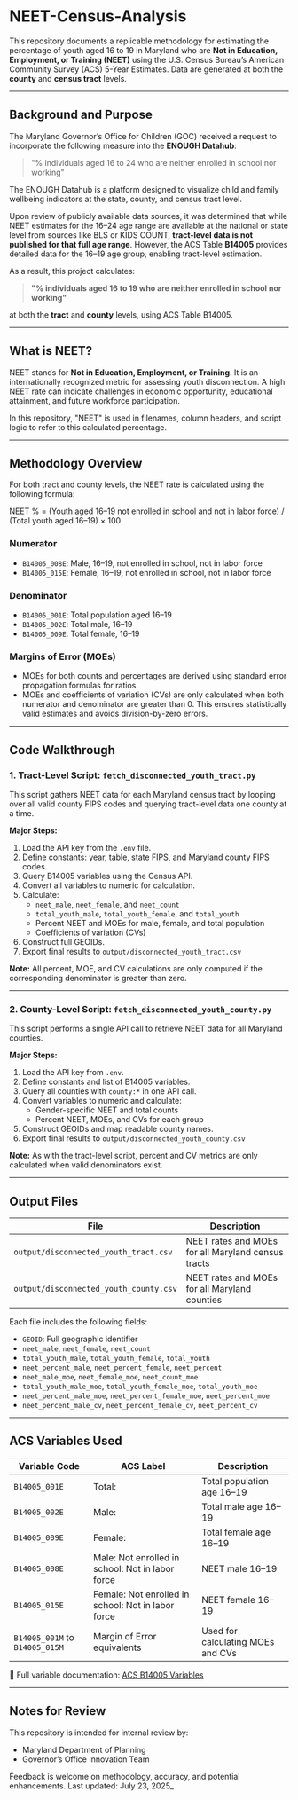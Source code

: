 # NEET-Census-Analysis

This repository documents a replicable methodology for estimating the percentage of youth aged 16 to 19 in Maryland who are **Not in Education, Employment, or Training (NEET)** using the U.S. Census Bureau’s American Community Survey (ACS) 5-Year Estimates. Data are generated at both the **county** and **census tract** levels.

---

## Background and Purpose

The Maryland Governor’s Office for Children (GOC) received a request to incorporate the following measure into the **ENOUGH Datahub**:

> "% individuals aged 16 to 24 who are neither enrolled in school nor working"

The ENOUGH Datahub is a platform designed to visualize child and family wellbeing indicators at the state, county, and census tract level.

Upon review of publicly available data sources, it was determined that while NEET estimates for the 16–24 age range are available at the national or state level from sources like BLS or KIDS COUNT, **tract-level data is not published for that full age range**. However, the ACS Table **B14005** provides detailed data for the 16–19 age group, enabling tract-level estimation.

As a result, this project calculates:

> **"% individuals aged 16 to 19 who are neither enrolled in school nor working"**

at both the **tract** and **county** levels, using ACS Table B14005.

---

## What is NEET?

NEET stands for **Not in Education, Employment, or Training**. It is an internationally recognized metric for assessing youth disconnection. A high NEET rate can indicate challenges in economic opportunity, educational attainment, and future workforce participation.

In this repository, "NEET" is used in filenames, column headers, and script logic to refer to this calculated percentage.

---

## Methodology Overview

For both tract and county levels, the NEET rate is calculated using the following formula:

NEET % = (Youth aged 16–19 not enrolled in school and not in labor force) / (Total youth aged 16–19) × 100


### Numerator
- `B14005_008E`: Male, 16–19, not enrolled in school, not in labor force  
- `B14005_015E`: Female, 16–19, not enrolled in school, not in labor force  

### Denominator
- `B14005_001E`: Total population aged 16–19  
- `B14005_002E`: Total male, 16–19  
- `B14005_009E`: Total female, 16–19  

### Margins of Error (MOEs)
- MOEs for both counts and percentages are derived using standard error propagation formulas for ratios.
- MOEs and coefficients of variation (CVs) are only calculated when both numerator and denominator are greater than 0. This ensures statistically valid estimates and avoids division-by-zero errors.

---

## Code Walkthrough

### 1. Tract-Level Script: `fetch_disconnected_youth_tract.py`

This script gathers NEET data for each Maryland census tract by looping over all valid county FIPS codes and querying tract-level data one county at a time.

**Major Steps:**
1. Load the API key from the `.env` file.
2. Define constants: year, table, state FIPS, and Maryland county FIPS codes.
3. Query B14005 variables using the Census API.
4. Convert all variables to numeric for calculation.
5. Calculate:
   - `neet_male`, `neet_female`, and `neet_count`
   - `total_youth_male`, `total_youth_female`, and `total_youth`
   - Percent NEET and MOEs for male, female, and total population
   - Coefficients of variation (CVs)
6. Construct full GEOIDs.
7. Export final results to `output/disconnected_youth_tract.csv`

**Note:** All percent, MOE, and CV calculations are only computed if the corresponding denominator is greater than zero.

---

### 2. County-Level Script: `fetch_disconnected_youth_county.py`

This script performs a single API call to retrieve NEET data for all Maryland counties.

**Major Steps:**
1. Load the API key from `.env`.
2. Define constants and list of B14005 variables.
3. Query all counties with `county:*` in one API call.
4. Convert variables to numeric and calculate:
   - Gender-specific NEET and total counts
   - Percent NEET, MOEs, and CVs for each group
5. Construct GEOIDs and map readable county names.
6. Export final results to `output/disconnected_youth_county.csv`

**Note:** As with the tract-level script, percent and CV metrics are only calculated when valid denominators exist.

---

## Output Files

| File | Description |
|------|-------------|
| `output/disconnected_youth_tract.csv` | NEET rates and MOEs for all Maryland census tracts |
| `output/disconnected_youth_county.csv` | NEET rates and MOEs for all Maryland counties |

Each file includes the following fields:

- `GEOID`: Full geographic identifier
- `neet_male`, `neet_female`, `neet_count`
- `total_youth_male`, `total_youth_female`, `total_youth`
- `neet_percent_male`, `neet_percent_female`, `neet_percent`
- `neet_male_moe`, `neet_female_moe`, `neet_count_moe`
- `total_youth_male_moe`, `total_youth_female_moe`, `total_youth_moe`
- `neet_percent_male_moe`, `neet_percent_female_moe`, `neet_percent_moe`
- `neet_percent_male_cv`, `neet_percent_female_cv`, `neet_percent_cv`

---

## ACS Variables Used

| Variable Code | ACS Label | Description |
|---------------|-----------|-------------|
| `B14005_001E` | Total: | Total population age 16–19 |
| `B14005_002E` | Male: | Total male age 16–19 |
| `B14005_009E` | Female: | Total female age 16–19 |
| `B14005_008E` | Male: Not enrolled in school: Not in labor force | NEET male 16–19 |
| `B14005_015E` | Female: Not enrolled in school: Not in labor force | NEET female 16–19 |
| `B14005_001M` to `B14005_015M` | Margin of Error equivalents | Used for calculating MOEs and CVs |

📎 Full variable documentation: [ACS B14005 Variables](https://api.census.gov/data/2015/acs/acs5/groups/B14005.html)

---

## Notes for Review

This repository is intended for internal review by:
- Maryland Department of Planning
- Governor’s Office Innovation Team

Feedback is welcome on methodology, accuracy, and potential enhancements.
Last updated: July 23, 2025_


